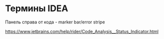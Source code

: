 # Термины IDEA

Панель справа от кода - marker bar/error stripe

https://www.jetbrains.com/help/rider/Code_Analysis__Status_Indicator.html
